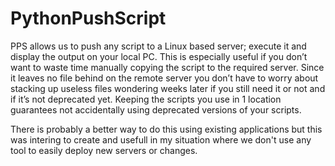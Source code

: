 # PythonPushScript
PPS allows us to push any script to a Linux based server; execute it and display the output on your local PC. This is especially useful if
you don’t want to waste time manually copying the script to the required server. Since it leaves no file behind on the remote server you
don’t have to worry about stacking up useless files wondering weeks later if you still need it or not and if it’s not deprecated yet.
Keeping the scripts you use in 1 location guarantees not accidentally using deprecated versions of your scripts.

There is probably a better way to do this using existing applications but this was intering to create and usefull in my situation where
we don't use any tool to easily deploy new servers or changes.
